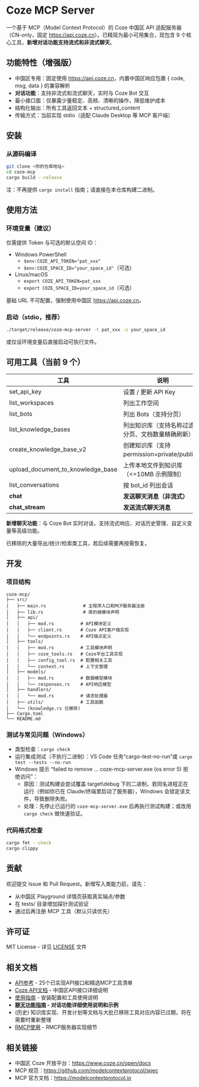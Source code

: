 # Coze MCP Server

一个基于 MCP（Model Context Protocol）的 Coze 中国区 API 适配服务器（CN-only，固定 <https://api.coze.cn>）。已精简为最小可用集合，现包含 9 个核心工具，**新增对话功能支持流式和非流式聊天**。

## 功能特性（增强版）

- 中国区专用：固定使用 <https://api.coze.cn>，内置中国区响应包裹 { code, msg, data } 的兼容解析
- **对话功能**：支持非流式和流式聊天，实时与 Coze Bot 交互
- 最小接口面：仅暴露少量稳定、高频、清晰的操作，降低维护成本
- 结构化输出：所有工具返回文本 + structured_content
- 传输方式：当前实现 stdio（适配 Claude Desktop 等 MCP 客户端）

## 安装

### 从源码编译

```bash
git clone <你的仓库地址>
cd coze-mcp
cargo build --release
```

注：不再提供 `cargo install` 指南；请直接在本仓库构建二进制。

## 使用方法

### 环境变量（建议）

仅需提供 Token 与可选的默认空间 ID：

- Windows PowerShell
  - `$env:COZE_API_TOKEN="pat_xxx"`
  - `$env:COZE_SPACE_ID="your_space_id"`（可选）
- Linux/macOS
  - `export COZE_API_TOKEN=pat_xxx`
  - `export COZE_SPACE_ID=your_space_id`（可选）

基础 URL 不可配置，强制使用中国区 <https://api.coze.cn>。

### 启动（stdio，推荐）

```bash
./target/release/coze-mcp-server -t pat_xxx -s your_space_id
```

或仅设环境变量后直接启动可执行文件。

## 可用工具（当前 9 个）

| 工具 | 说明 |
|------|------|
| set_api_key | 设置 / 更新 API Key |
| list_workspaces | 列出工作空间 |
| list_bots | 列出 Bots（支持分页） |
| list_knowledge_bases | 列出知识库（支持名称过滤、分页、文档数量精确刷新） |
| create_knowledge_base_v2 | 创建知识库（支持 permission=private/public） |
| upload_document_to_knowledge_base | 上传本地文件到知识库（<=10MB 示例限制） |
| list_conversations | 按 bot_id 列出会话 |
| **chat** | **发送聊天消息（非流式）** |
| **chat_stream** | **发送流式聊天消息** |

**新增聊天功能**：与 Coze Bot 实时对话，支持流式响应、对话历史管理、自定义变量等高级功能。

已移除的大量导出/统计/检索类工具，若后续需要再按需恢复。

## 开发

### 项目结构

```text
coze-mcp/
├── src/
│   ├── main.rs              # 主程序入口和MCP服务器注册
│   ├── lib.rs               # 库的根模块声明
│   ├── api/
│   │   ├── mod.rs          # API模块定义
│   │   ├── client.rs       # Coze API客户端实现
│   │   └── endpoints.rs    # API端点定义
│   ├── tools/
│   │   ├── mod.rs          # 工具模块声明
│   │   ├── coze_tools.rs   # Coze平台工具实现
│   │   ├── config_tool.rs  # 配置相关工具
│   │   └── context.rs      # 上下文管理
│   ├── models/
│   │   ├── mod.rs          # 数据模型模块
│   │   └── responses.rs    # API响应模型
│   ├── handlers/
│   │   └── mod.rs          # 请求处理器
│   ├── utils/              # 工具函数
│   └── (knowledge.rs 已移除)
├── Cargo.toml
└── README.md
```

### 测试与常见问题（Windows）

- 类型检查：`cargo check`
- 运行集成测试（不执行二进制）：VS Code 任务“cargo-test-no-run”或 `cargo test --tests --no-run`
- Windows 提示 “failed to remove … coze-mcp-server.exe (os error 5) 拒绝访问”：
  - 原因：测试构建会尝试覆盖 target\debug 下的二进制，若同名进程正在运行（例如你已在 Claude/终端里启动了服务器），Windows 会锁定该文件，导致删除失败。
  - 处理：先停止已运行的 `coze-mcp-server.exe` 后再执行测试构建；或改用 `cargo check` 做快速验证。

### 代码格式检查

```bash
cargo fmt --check
cargo clippy
```

## 贡献

欢迎提交 Issue 和 Pull Request。新增写入类能力前，请先：

- 从中国区 Playground 详情页获取真实端点/参数
- 在 tests/ 目录增加探针测试验证
- 通过后再注册 MCP 工具（默认只读优先）

## 许可证

MIT License - 详见 [LICENSE](LICENSE) 文件

## 相关文档

- [API参考](./API_REFERENCE.md) - 25个已实现API接口和精选MCP工具清单
- [Coze API文档](./COZE_API_DOCUMENTATION.md) - 中国区API接口详细说明
- [使用指南](./USAGE.md) - 安装配置和工具使用说明
- **[聊天功能指南](./CHAT_USAGE_GUIDE.md) - 对话功能详细使用说明和示例**
- (历史) 知识库实现、开发计划等文档与大批已移除工具对应内容已过期，将在需要时重新整理
- [RMCP使用](./RMCP_USAGE_DOCUMENTATION.md) - RMCP服务器实现细节

## 相关链接

- 中国区 Coze 开放平台：<https://www.coze.cn/open/docs>
- MCP 规范：<https://github.com/modelcontextprotocol/spec>
- MCP 官方文档：<https://modelcontextprotocol.io>
